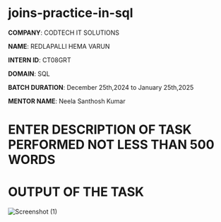 # joins-practice-in-sql

**COMPANY**: CODTECH IT SOLUTIONS

**NAME**: REDLAPALLI HEMA VARUN

**INTERN ID**: CT08GRT

**DOMAIN**: SQL

**BATCH DURATION**: December 25th,2024 to January 25th,2025

**MENTOR NAME**: Neela Santhosh Kumar

# ENTER DESCRIPTION OF TASK PERFORMED NOT LESS THAN 500 WORDS

# OUTPUT OF THE TASK

![Screenshot (1)](https://github.com/user-attachments/assets/ac097569-aeb3-4674-afb7-a9f6d57617b5)

